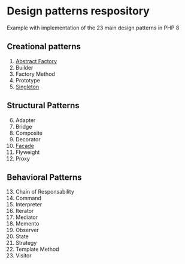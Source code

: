 
# Design patterns respository

Example with implementation of the 23 main design patterns in PHP 8

## Creational patterns
 1. [Abstract Factory](./abstractfactory/abstractfactory.php)
 2. Builder
 3. Factory Method
 4. Prototype
 5. [Singleton](./singleton/singleton.php)
 
 ## Structural Patterns
 6. Adapter
 7. Bridge
 8. Composite
 9. Decorator
 10. [Facade](./facade/facade.php)
 11. Flyweight
 12. Proxy

## Behavioral Patterns
 13. Chain of Responsability
 14. Command
 15. Interpreter
 16. Iterator
 17. Mediator
 18. Memento
 19. Observer
 20. State
 21. Strategy
 22. Template Method
 23. Visitor

